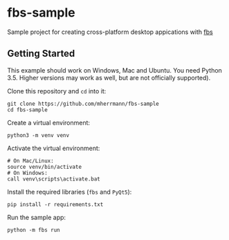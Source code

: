 # fbs-sample
Sample project for creating cross-platform desktop appications with
[fbs](https://github.com/mherrmann/fbs)

## Getting Started
This example should work on Windows, Mac and Ubuntu. You need Python 3.5.
Higher versions may work as well, but are not officially supported).

Clone this repository and `cd` into it:

    git clone https://github.com/mherrmann/fbs-sample
    cd fbs-sample

Create a virtual environment:

    python3 -m venv venv

Activate the virtual environment:

    # On Mac/Linux:
    source venv/bin/activate
    # On Windows:
    call venv\scripts\activate.bat

Install the required libraries (`fbs` and `PyQt5`):

    pip install -r requirements.txt

Run the sample app:

    python -m fbs run